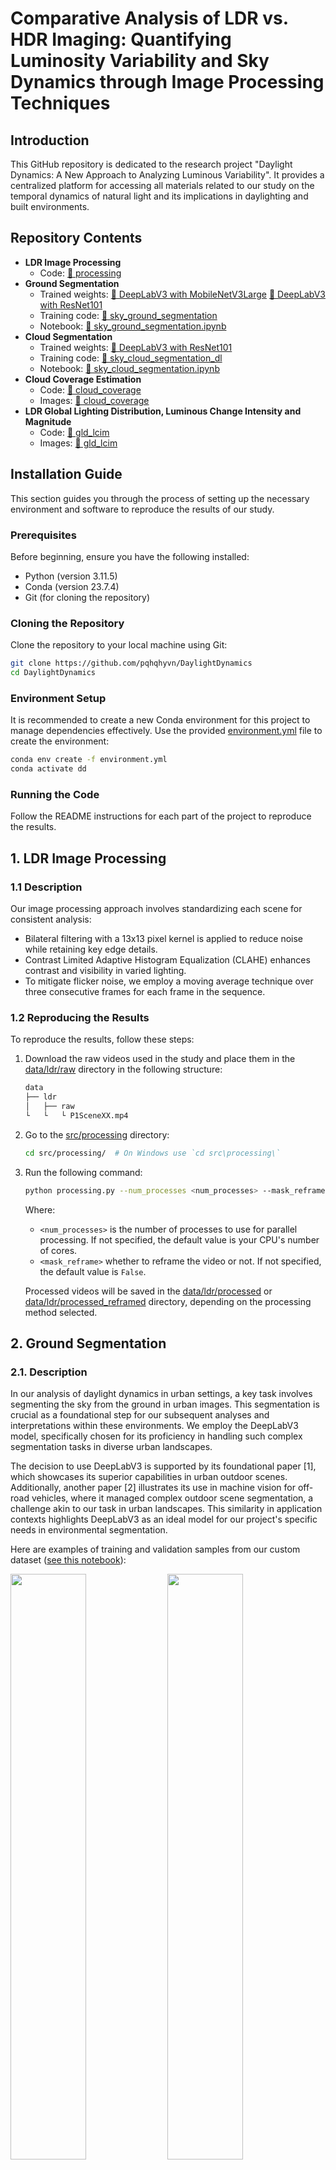 # Comparative Analysis of LDR vs. HDR Imaging: Quantifying Luminosity Variability and Sky Dynamics through Image Processing Techniques

## Introduction

This GitHub repository is dedicated to the research project "Daylight Dynamics: A New Approach to Analyzing Luminous Variability". It provides a centralized platform for accessing all materials related to our study on the temporal dynamics of natural light and its implications in daylighting and built environments.

## Repository Contents

* **LDR Image Processing**
    * Code: [📁 processing](/src/processing/)
* **Ground Segmentation**
    * Trained weights: [📄 DeepLabV3 with MobileNetV3Large](/data/sky_ground_segmentation/models/deeplabv3mobilenetv3large_ranger_pretrained.pth) [📄 DeepLabV3 with ResNet101](/data/sky_ground_segmentation/models/deeplabv3resnet101_ranger_pretrained.pth)
    * Training code: [📁 sky_ground_segmentation](/src/sky_ground_segmentation/)
    * Notebook: [📓 sky_ground_segmentation.ipynb](/notebooks/sky_ground_segmentation.ipynb)
* **Cloud Segmentation**
    * Trained weights: [📄 DeepLabV3 with ResNet101](/data/sky_cloud_segmentation/models/deeplabv3resnet101_ranger_pretrained.pth)
    * Training code: [📁 sky_cloud_segmentation_dl](/src/sky_cloud_segmentation_dl/)
    * Notebook: [📓 sky_cloud_segmentation.ipynb](/notebooks/sky_cloud_segmentation.ipynb)
* **Cloud Coverage Estimation**
    * Code: [📁 cloud_coverage](/src/cloud_coverage/)
    * Images: [📁 cloud_coverage](/generated/cloud_coverage/)
* **LDR Global Lighting Distribution, Luminous Change Intensity and Magnitude**
    * Code: [📁 gld_lcim](/src/gld_lcim/)
    * Images: [📁 gld_lcim](/generated/gld_lcim/)

## Installation Guide

This section guides you through the process of setting up the necessary environment and software to reproduce the results of our study.

### Prerequisites

Before beginning, ensure you have the following installed:

* Python (version 3.11.5)
* Conda (version 23.7.4)
* Git (for cloning the repository)

### Cloning the Repository

Clone the repository to your local machine using Git:

```bash
git clone https://github.com/pqhqhyvn/DaylightDynamics
cd DaylightDynamics
``` 

### Environment Setup

It is recommended to create a new Conda environment for this project to manage dependencies effectively. Use the provided [environment.yml](/environment.yml) file to create the environment:

```bash
conda env create -f environment.yml
conda activate dd
```

### Running the Code

Follow the README instructions for each part of the project to reproduce the results.

## 1. LDR Image Processing

### 1.1 Description

Our image processing approach involves standardizing each scene for consistent analysis:

* Bilateral filtering with a 13x13 pixel kernel is applied to reduce noise while retaining key edge details.
* Contrast Limited Adaptive Histogram Equalization (CLAHE) enhances contrast and visibility in varied lighting.
* To mitigate flicker noise, we employ a moving average technique over three consecutive frames for each frame in the sequence.

### 1.2 Reproducing the Results

To reproduce the results, follow these steps:

1. Download the raw videos used in the study and place them in the [data/ldr/raw](/data/ldr/raw/) directory in the following structure:
    ```bash
    data
    ├── ldr
    │   ├── raw
    └   └   └ P1SceneXX.mp4
    ```


2. Go to the [src/processing](/src/processing/) directory:
    ```bash
    cd src/processing/  # On Windows use `cd src\processing\`
    ```

3. Run the following command:
    ```bash
    python processing.py --num_processes <num_processes> --mask_reframe <mask_reframe>
    ```
    Where:
    * `<num_processes>` is the number of processes to use for parallel processing. If not specified, the default value is your CPU's number of cores.
    * `<mask_reframe>` whether to reframe the video or not. If not specified, the default value is `False`.

    Processed videos will be saved in the [data/ldr/processed](/data/ldr/processed/) or [data/ldr/processed_reframed](/data/ldr/processed_reframed/) directory, depending on the processing method selected.
    

## 2. Ground Segmentation

### 2.1. Description

In our analysis of daylight dynamics in urban settings, a key task involves segmenting the sky from the ground in urban images. This segmentation is crucial as a foundational step for our subsequent analyses and interpretations within these environments. We employ the DeepLabV3 model, specifically chosen for its proficiency in handling such complex segmentation tasks in diverse urban landscapes.

The decision to use DeepLabV3 is supported by its foundational paper [1], which showcases its superior capabilities in urban outdoor scenes. Additionally, another paper [2] illustrates its use in machine vision for off-road vehicles, where it managed complex outdoor scene segmentation, a challenge akin to our task in urban landscapes. This similarity in application contexts highlights DeepLabV3 as an ideal model for our project's specific needs in environmental segmentation.

Here are examples of training and validation samples from our custom dataset ([see this notebook](/notebooks/sky_ground_segmentation.ipynb)):

<p float="left">
  <img src="./generated/sky_ground_segmentation/ground_segmentation_dataset_training_sample.png" width="49%" />
  <img src="./generated/sky_ground_segmentation/ground_segmentation_dataset_validation_sample.png" width="49%" />
</p>

### 2.2. Trained Weights

Weights for the DeepLabV3 model with MobileNetV3Large backbone can be found [here](/data/sky_ground_segmentation/models/deeplabv3mobilenetv3large_ranger_pretrained.pth). Alternatively, a similar model with ResNet101 backbone can be found [here](/data/sky_ground_segmentation/models/deeplabv3resnet101_ranger_pretrained.pth).

### 2.3. Errors and Limitations

The model may encounter errors when distinguishing between the sky and the ground in certain situations. These errors are often related to reflections of the sky on surfaces like buildings and windows, as well as small details such as poles, wires, cranes, or road signs. It's important to acknowledge these limitations when using the segmentation results in outdoor environments.

### 2.4. Reproducing the Results

To reproduce the results, follow these steps:

1. Download the necessary datasets and place them in the [data/sky_ground_segmentation](/data/sky_ground_segmentation/) directory. They contain images and binary masks for the following datasets:
    * [ADE20K Outdoors](https://www.kaggle.com/datasets/residentmario/ade20k-outdoors): A subset of the [ADE20K](https://groups.csail.mit.edu/vision/datasets/ADE20K/) [5] dataset, containing images of outdoor scenes.
    * [Cityscapes](https://www.cityscapes-dataset.com/) [6]: A dataset of urban street scenes.
    * [Mapillary Vistas](https://www.mapillary.com/dataset/vistas) [7]: A dataset of diverse street scenes.
    * [Sky Finder](https://mvrl.cse.wustl.edu/datasets/skyfinder/) [8]: A dataset of outdoor scenes with sky and ground segmentation.
    * [Sun2012](https://groups.csail.mit.edu/vision/SUN/hierarchy.html) [9]: A dataset of various scenes, which have been filtered manually to include outdoor images only.
    * [Swimseg](https://paperswithcode.com/dataset/swimseg) [10]: A dataset of sky patches.

    Processing steps have been applied to guarantee that the masks in the dataset are binary, effectively distinguishing between sky and ground in each image. The datasets are organized in the following structure:

    ```bash
    data
    ├── sky_ground_segmentation
    │   ├── ade20k_outdoors
    │   │   ├── images
    │   │   │   ├ ADE_train_XXXXXXXX.jpg
    │   │   │   └ ...
    │   │   └── masks
    │   │       ├ ADE_train_XXXXXXXX.png
    │   │       └ ...
    │   ├── cityscapes
    │   │   ├── images
    │   │   │   ├ X.png
    │   │   │   └ ...
    │   │   └── masks
    │   │       ├ X.png
    │   │       └ ...
    │   ├── mapillary_vistas
    │   │   ├── images
    │   │   │   ├ X.jpg
    │   │   │   └ ...
    │   │   └── masks
    │   │       ├ X.png
    │   │       └ ...
    │   ├── sky_finder
    │   │   ├── images
    │   │   │   ├── X
    │   │   │   │   ├ X.jpg
    │   │   │   │   └ ...
    │   │   │   ├── ...
    │   │   │   └ masks
    │   │   │       ├ X.png
    │   │   │       └ ...
    │   ├── sun2012
    │   │   ├── images
    │   │   │   ├ X.jpg
    │   │   │   └ ...
    │   │   └── masks
    │   │       ├ X.png
    │   │       └ ...
    │   ├── swimseg
    │   │   ├── images
    │   │   │   ├ XXXX.jpg
    │   │   │   └ ...
    │   │   └── masks
    └   └       └ mask.png
    ```

2. Go to the [sky_ground_segmentation](/src/sky_ground_segmentation/) directory:

    ```bash
    cd src/sky_ground_segmentation/   # On Windows use `cd src\sky_ground_segmentation\`
    ```

3. Run the following command:

    ```bash
    python train.py --model_type <model_type>
    ```
    Where `<model_type>` is the type of the model to train. It can be either `deeplabv3mobilenetv3large` or `deeplabv3resnet101`. If not specified, the default value is `deeplabv3mobilenetv3large`.

## 3. Cloud Segmentation

### 3.1. Description

Our task involves estimating cloud coverage using DeepLabV3 for cloud segmentation. We trained the model on a custom-labeled dataset sourced from Sky Finder [3], which encompasses a wide range of landscape images featuring diverse sky conditions, various weather types, and different times of the day. This dataset features labels for four distinct classes: 
* Ground: already provided by the Sky Finder dataset.
* Sky: representing clear blue sky.
* Light clouds: characterizing clouds with light passing through them, often veil-thin clouds.
* Thick clouds: representing darker clouds that typically do not allow light to pass through.

Traditional cloud segmentation methods, like those in [4], typically utilize spectral analysis on RGB images to differentiate between sky and cloud pixels. However, these methods have limitations in handling varied sky conditions, and may struggle with accurate classifications under direct sunlight, atmospheric pollution, or overexposure effects. These challenges underscore the necessity for more sophisticated techniques such as DeepLabV3, which can more effectively adapt to and accurately segment in these complex environmental scenarios.

Here are examples of training and validation samples from our custom dataset ([see this notebook](/notebooks/sky_cloud_segmentation.ipynb)):

<p float="left">
  <img src="./generated/sky_cloud_segmentation/cloud_segmentation_dataset_training_sample.png" width="49%" />
  <img src="./generated/sky_cloud_segmentation/cloud_segmentation_dataset_validation_sample.png" width="49%" /> 
</p>


### 3.2. Trained Weights

Weights for the DeepLabV3 with ResNet101 backbone can be found [here](/data/sky_cloud_segmentation/models/deeplabv3resnet101_ranger_pretrained.pth).

### 3.3. Errors and Limitations

While we have endeavored to minimize errors, the model may occasionally misclassify overexposed clear sky as clouds. It's worth noting that our analysis does not distinguish between thin and thick clouds. This means that the model does not differentiate between varying cloud density, and these differences can have varying impacts on sky luminosity. As a result, the model may not provide precise insights into luminance levels on its own under these varying cloud conditions.

### 3.4. Reproducing the Results

To reproduce the results, follow these steps:

1. Go to the [sky_cloud_segmentation_dl](/src/sky_cloud_segmentation_dl/) directory:

    ```bash
    cd src/sky_cloud_segmentation_dl/  # On Windows use `cd src\sky_cloud_segmentation_dl\`
    ```

2. Run the following command:

    ```bash
    python train.py
    ```

## 4. Cloud Coverage Estimation

### 4.1. Description

We employ the [cloud segmentation](#3-cloud-segmentation) model to estimate cloud coverage in both Low Dynamic Range (LDR) and High Dynamic Range (HDR) scenes. For HDR scenes, an essential preprocessing step is tone-mapping, which adjusts the scenes to a standard dynamic range suitable for analysis. The model processes these scenes to generate a segmentation mask, differentiating between sky and clouds. This mask is then utilized to accurately estimate cloud coverage, providing critical data for analyzing the impact of clouds on urban daylight conditions.

The results of this analysis on HDR images are shown below:

<img src="./generated/cloud_coverage/hdr_cloud_percentage_figure.png"/>

The results of this analysis on LDR videos are shown below:

<img src="./generated/cloud_coverage/ldr_cloud_percentage_figure.png"/>

### 4.2. Reproducing the Results

To reproduce the results, follow these steps:

1. If you want to process LDR videos, follow the instructions in the [LDR Image Processing](#1-ldr-image-processing) section. Otherwise, if you want to process HDR images, skip this step.

3. Go to the [cloud_coverage](/src/cloud_coverage/) directory:

    ```bash
    cd src/cloud_coverage/ # On Windows use `cd src\cloud_coverage\`
    ```

4. Run the following command:

    ```bash
    python cloud_coverage.py
    ```
    Generated images will be saved in the [cloud_coverage](/generated/cloud_coverage/) directory.

## 5. LDR Global Lighting Distribution, Luminous Change Intensity and Magnitude

### 5.1. Description

In this section of the study, we delve into the intricacies of Low Dynamic Range (LDR) imaging to analyze global lighting distribution, luminous change intensity, and magnitude across various scenes. Key aspects of our analysis include assessing the mean and variance of brightness in LDR footage, exploring the changes in global brightness across different scenes, and understanding the interplay between cloud movements, light changes, and scene dynamics.

Each scene in our study is subject to a detailed evaluation, exemplified by the plot generated for Scene 1. This plot, as illustrated below, is a result of image processing techniques applied to LDR footage:

<img src="./generated/gld_lcim/P1Scene01_frame_step_75.png"/>

This visual representation for Scene 1 is a part of a series where each scene is individually analyzed. The plots are meticulously crafted to provide insights into the lighting dynamics specific to each scene, capturing subtle nuances and patterns of natural light variations.

In addition to individual scene analysis, we have compiled an overarching box plot that amalgamates the results from all scenes, presenting a holistic view of the study:

<img src="./generated/gld_lcim/statistics_part1.png"/>

This collective plot serves as a crucial tool for understanding broader lighting trends and variations across different scenes. It not only highlights the diversity in lighting conditions but also facilitates a comparative analysis, enabling us to discern patterns that may not be apparent when examining scenes individually.

### 5.2. Reproducing the Results

To reproduce the results, follow these steps:

1. Process the LDR videos using the instructions in the [LDR Image Processing](#1-ldr-image-processing) section.

2. Go to the [gld_lcim](/src/gld_lcim/) directory:

    ```bash
    cd src/gld_lcim/ # On Windows use `cd src\gld_lcim\`
    ```

3. To generate individual plots for each scene, run the following command:

    ```bash
    python scenes_analysis.py
    ```
    Generated images will be saved in the [gld_lcim](/generated/gld_lcim/) directory.

4. To generate the box plot, run the following command:

    ```bash
    python scenes_plotting.py
    ```
    Generated images will be saved in the [gld_lcim](/generated/gld_lcim/) directory.

## References

1. Chen, L., Papandreou, G., Schroff, F., & Adam, H. (2017). Rethinking Atrous Convolution for Semantic Image Segmentation. arXiv:1706.05587. [Link](https://ar5iv.labs.arxiv.org/html/1706.05587)

2. I. Sgibnev et al., "Deep semantic segmentation for off-road autonomous driving," The International Archives of Photogrammetry, Remote Sensing and Spatial Information Sciences, vol. 43, pp. 617–622, 2020.

3. Mihail, Radu Paul, Scott Workman, Zach Bessinger, and Nathan Jacobs. "Sky Segmentation in the Wild: An Empirical Study." In IEEE Winter Conference on Applications of Computer Vision (WACV), 2016. doi:10.1109/WACV.2016.7477637.

4. Dev, Soumyabrata, Yee Hui Lee, and Stefan Winkler. "Systematic Study of Color Spaces and Components for the Segmentation of Sky/Cloud Images." School of Electrical and Electronic Engineering, Nanyang Technological University (NTU), Singapore, and Advanced Digital Sciences Center (ADSC), University of Illinois at Urbana-Champaign, Singapore. 2017. arXiv:1701.04520. [Link](https://arxiv.org/pdf/1701.04520.pdf)

5. Xia, Weihao, Cheng, Zhanglin, Yang, Yujiu, & Xue, Jing-Hao. (2020). Cooperative Semantic Segmentation and Image Restoration in Adverse Environmental Conditions. arXiv:1911.00679. [Link](https://arxiv.org/abs/1911.00679)

6. Cordts, Marius, Omran, Mohamed, Ramos, Sebastian, Rehfeld, Timo, Enzweiler, Markus, Benenson, Rodrigo, Franke, Uwe, Roth, Stefan, & Schiele, Bernt. (2016). The Cityscapes Dataset for Semantic Urban Scene Understanding. arXiv:1604.01685. [Link](https://arxiv.org/abs/1604.01685)

7. Neuhold, Gerhard, Ollmann, Tobias, Bulò, Samuel Rota, & Kontschieder, Peter. (2017). The Mapillary Vistas Dataset for Semantic Understanding of Street Scenes. In Proceedings of the 2017 IEEE International Conference on Computer Vision (ICCV), pp. 5000-5009. doi:10.1109/ICCV.2017.534.

8. Mihail, Radu Paul, Workman, Scott, Bessinger, Zach, & Jacobs, Nathan. (2016). Sky Segmentation in the Wild: An Empirical Study. In Proceedings of the IEEE Winter Conference on Applications of Computer Vision (WACV), pp. 1-6. doi:10.1109/WACV.2016.7477637. Acceptance rate: 42.3%. [PDF](https://drive.google.com/file/d/1-76FxbBQW8oD2m0JnCkZ7RTz-t541TiD/view?usp=sharing). Project: [SkyFinder](https://mvrl.github.io/SkyFinder/).

9. Xiao, Jianxiong, Hays, James, Ehinger, Krista A., Oliva, Aude, & Torralba, Antonio. (2010). SUN database: Large-scale scene recognition from abbey to zoo. In Proceedings of the 2010 IEEE Computer Society Conference on Computer Vision and Pattern Recognition, pp. 3485-3492. doi:10.1109/CVPR.2010.5539970.

10. Dev, Soumyabrata, Lee, Yee Hui, & Winkler, Stefan. (2016). Color-based Segmentation of Sky/Cloud Images From Ground-based Cameras. arXiv:1606.03669. [Link](https://arxiv.org/abs/1606.03669)

11. Zhuang, Juntang, Tang, Tommy, Ding, Yifan, Tatikonda, Sekhar, Dvornek, Nicha, Papademetris, Xenophon, & Duncan, James. (2020). AdaBelief Optimizer: Adapting Stepsizes by the Belief in Observed Gradients. In Proceedings of the Conference on Neural Information Processing Systems.
